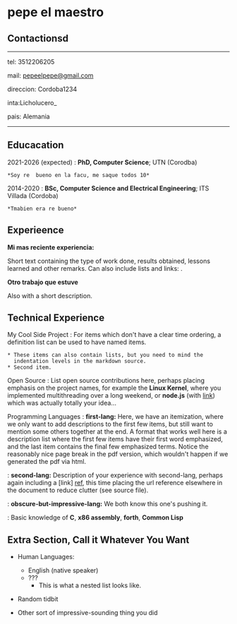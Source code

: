 pepe el maestro
============

Contactionsd
---------

-------------------     ----------------------------
tel:
3512206205

mail:
pepeelpepe@gmail.com

direccion: Cordoba1234

inta:Licholucero_

pais: Alemania
-------------------     ----------------------------

Educacation
---------

2021-2026 (expected)
:   **PhD, Computer Science**; UTN (Corodba)

    *Soy re  bueno en la facu, me saque todos 10*

2014-2020
:   **BSc, Computer Science and Electrical Engineering**; ITS Villada (Cordoba)

    *Tmabien era re bueno*

Experieence
----------

**Mi mas reciente experiencia:**

Short text containing the type of work done, results obtained,
lessons learned and other remarks. Can also include lists and
links:
.

**Otro trabajo que estuve**

Also with a short description.

Technical Experience
--------------------

My Cool Side Project
:   For items which don't have a clear time ordering, a definition
    list can be used to have named items.

    * These items can also contain lists, but you need to mind the
      indentation levels in the markdown source.
    * Second item.

Open Source
:   List open source contributions here, perhaps placing emphasis on
    the project names, for example the **Linux Kernel**, where you
    implemented multithreading over a long weekend, or **node.js**
    (with [link](http://nodejs.org)) which was actually totally
    your idea...

Programming Languages
:   **first-lang:** Here, we have an itemization, where we only want
    to add descriptions to the first few items, but still want to
    mention some others together at the end. A format that works well
    here is a description list where the first few items have their
    first word emphasized, and the last item contains the final few
    emphasized terms. Notice the reasonably nice page break in the pdf
    version, which wouldn't happen if we generated the pdf via html.

:   **second-lang:** Description of your experience with second-lang,
    perhaps again including a [link] [ref], this time placing the url
    reference elsewhere in the document to reduce clutter (see source
    file).

:   **obscure-but-impressive-lang:** We both know this one's pushing
    it.

:   Basic knowledge of **C**, **x86 assembly**, **forth**, **Common Lisp**

[ref]: https://github.com/githubuser/superlongprojectname

Extra Section, Call it Whatever You Want
----------------------------------------

* Human Languages:

  * English (native speaker)
  * ???
    * This is what a nested list looks like.

* Random tidbit

* Other sort of impressive-sounding thing you did
